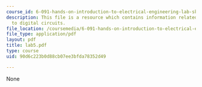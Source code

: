 ```yaml
---
course_id: 6-091-hands-on-introduction-to-electrical-engineering-lab-skills-january-iap-2008
description: This file is a resource which contains information related to introduction
  to digital circuits.
file_location: /coursemedia/6-091-hands-on-introduction-to-electrical-engineering-lab-skills-january-iap-2008/90d6c223b0d88cb07ee3bfda78352d49_lab5.pdf
file_type: application/pdf
layout: pdf
title: lab5.pdf
type: course
uid: 90d6c223b0d88cb07ee3bfda78352d49

---
```

None